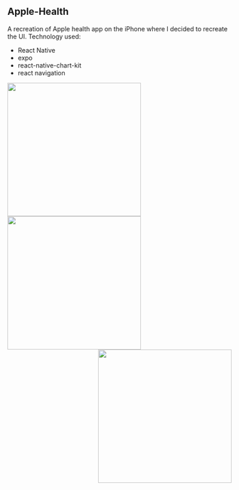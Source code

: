 ## Apple-Health

A recreation of Apple health app on the iPhone where I decided to recreate the UI.
Technology used:

- React Native
- expo
- react-native-chart-kit
- react navigation

<img src="https://res.cloudinary.com/dqv9mfbvt/image/upload/v1598622710/IMG-2916_vsmskh.png" width=300 align=left>
<img src="https://res.cloudinary.com/dqv9mfbvt/image/upload/v1598622710/IMG-2917_z1drih.png" width=300 align=middle>
<img src="https://res.cloudinary.com/dqv9mfbvt/image/upload/v1598622710/IMG-2918_jo3erb.png" width=300 align=right>
